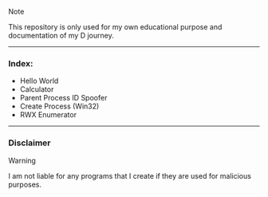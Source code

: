 > [!NOTE]  
> This repository is only used for my own educational purpose and documentation of my D journey.
---
### Index:
+ Hello World
+ Calculator
+ Parent Process ID Spoofer
+ Create Process (Win32)
+ RWX Enumerator
---
### Disclaimer
> [!WARNING]
> I am not liable for any programs that I create if they are used for malicious purposes.
